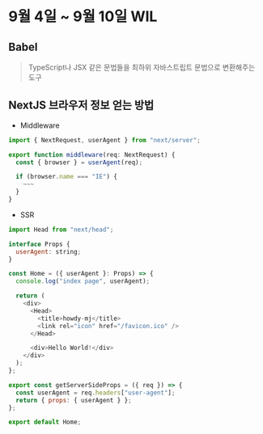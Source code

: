 # 9월 4일 ~ 9월 10일 WIL

## Babel

> TypeScript나 JSX 같은 문법들을 최하위 자바스트립트 문법으로 변환해주는 도구

## NextJS 브라우저 정보 얻는 방법

- Middleware

```js
import { NextRequest, userAgent } from "next/server";

export function middleware(req: NextRequest) {
  const { browser } = userAgent(req);

  if (browser.name === "IE") {
    ~~~
  }
}
```

- SSR

```js
import Head from "next/head";

interface Props {
  userAgent: string;
}

const Home = ({ userAgent }: Props) => {
  console.log("index page", userAgent);

  return (
    <div>
      <Head>
        <title>howdy-mj</title>
        <link rel="icon" href="/favicon.ico" />
      </Head>

      <div>Hello World!</div>
    </div>
  );
};

export const getServerSideProps = ({ req }) => {
  const userAgent = req.headers["user-agent"];
  return { props: { userAgent } };
};

export default Home;
```
